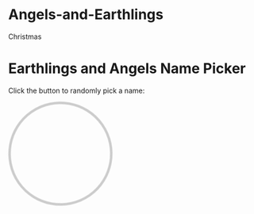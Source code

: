# Angels-and-Earthlings
Christmas
<!DOCTYPE html>
<html>
<head>
  <title>Dynamic Name Spinner</title>
  <style>
    /* Styles for the spinning effect */
    @keyframes spin {
      0% { transform: rotate(0deg); }
      100% { transform: rotate(360deg); }
    }
    #wheel {
      width: 200px;
      height: 200px;
      border: 5px solid #ccc;
      border-radius: 50%;
      animation: spin 3s ease-out 1;
    }
  </style>
</head>
<body>

  <h1>Earthlings and Angels Name Picker</h1>
  <p>Click the button to randomly pick a name:</p>
  
  <!-- Replace the button with a div representing the spinning wheel -->
  <div id="wheel" onclick="spin()"></div>
  
  <ul id="namesList">
    <!-- Names will be added here -->
  </ul>

  <script>
    let names = ["Name1", "Name2", "Name3", "Name4"]; // Add your list of names here
    let removedNames = [];

    function spin() {
      if (names.length > 0) {
        const randomIndex = Math.floor(Math.random() * names.length);
        const selectedName = names[randomIndex];

        removedNames.push(names.splice(randomIndex, 1)[0]);

        displayNames(selectedName);

        // Disable wheel after a spin
        document.getElementById('wheel').style.pointerEvents = 'none';
        document.getElementById('wheel').style.animation = 'none';
        setTimeout(function() {
          document.getElementById('wheel').style.pointerEvents = 'auto';
          document.getElementById('wheel').style.animation = 'spin 3s ease-out 1';
        }, 3000);
      } else {
        alert("All names have been picked!");
      }
    }

    function displayNames(selectedName) {
      const namesList = document.getElementById('namesList');
      const listItem = document.createElement('li');
      listItem.appendChild(document.createTextNode(selectedName));
      namesList.appendChild(listItem);
    }
  </script>

</body>
</html>
